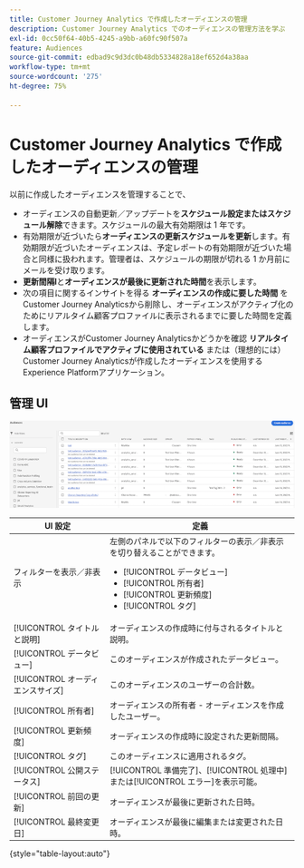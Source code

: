 ```yaml
---
title: Customer Journey Analytics で作成したオーディエンスの管理
description: Customer Journey Analytics でのオーディエンスの管理方法を学ぶ
exl-id: 0cc50f64-40b5-4245-a9bb-a60fc90f507a
feature: Audiences
source-git-commit: edbad9c9d3dc0b48db5334828a18ef652d4a38aa
workflow-type: tm+mt
source-wordcount: '275'
ht-degree: 75%

---
```


# Customer Journey Analytics で作成したオーディエンスの管理

以前に作成したオーディエンスを管理することで、

* オーディエンスの自動更新／アップデートを&#x200B;**スケジュール設定またはスケジュール解除**&#x200B;できます。スケジュールの最大有効期限は 1 年です。
* 有効期限が近づいたら&#x200B;**オーディエンスの更新スケジュールを更新**&#x200B;します。有効期限が近づいたオーディエンスは、予定レポートの有効期限が近づいた場合と同様に扱われます。管理者は、スケジュールの期限が切れる 1 か月前にメールを受け取ります。
* **更新間隔l**&#x200B;と&#x200B;**オーディエンスが最後に更新された時間**&#x200B;を表示します。
* 次の項目に関するインサイトを得る **オーディエンスの作成に要した時間** をCustomer Journey Analyticsから削除し、オーディエンスがアクティブ化のためにリアルタイム顧客プロファイルに表示されるまでに要した時間を定義します。
* オーディエンスがCustomer Journey Analyticsかどうかを確認 **リアルタイム顧客プロファイルでアクティブに使用されている** または（理想的には）Customer Journey Analyticsが作成したオーディエンスを使用するExperience Platformアプリケーション。

## 管理 UI

![](assets/manage.png)

| UI 設定 | 定義 |
| --- | --- |
| フィルターを表示／非表示 | 左側のパネルで以下のフィルターの表示／非表示を切り替えることができます。 <ul><li>[!UICONTROL データビュー]</li><li>[!UICONTROL 所有者]</li><li>[!UICONTROL 更新頻度]</li><li>[!UICONTROL タグ]</li></ul> |
| [!UICONTROL タイトルと説明] | オーディエンスの作成時に付与されるタイトルと説明。 |
| [!UICONTROL データビュー] | このオーディエンスが作成されたデータビュー。 |
| [!UICONTROL オーディエンスサイズ] | このオーディエンスのユーザーの合計数。 |
| [!UICONTROL 所有者] | オーディエンスの所有者 - オーディエンスを作成したユーザー。 |
| [!UICONTROL 更新頻度] | オーディエンスの作成時に設定された更新間隔。 |
| [!UICONTROL タグ] | このオーディエンスに適用されるタグ。 |
| [!UICONTROL 公開ステータス] | [!UICONTROL 準備完了]、[!UICONTROL 処理中]または[!UICONTROL エラー]を表示可能。 |
| [!UICONTROL  前回の更新] | オーディエンスが最後に更新された日時。 |
| [!UICONTROL 最終変更日] | オーディエンスが最後に編集または変更された日時。 |

{style="table-layout:auto"}
